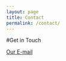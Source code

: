 ```yaml
---
layout: page
title: Contact
permalink: /contact/
---
```


#Get in Touch

[Our E-mail](contas@flama.me)
